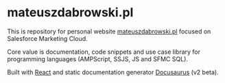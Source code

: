 # mateuszdabrowski.pl

This is repository for personal website [mateuszdabrowski.pl](https://mateuszdabrowski.pl) focused on Salesforce Marketing Cloud.

Core value is documentation, code snippets and use case library for programming languages (AMPScript, SSJS, JS and SFMC SQL).

Built with [React](https://reactjs.org) and static documentation generator [Docusaurus](https://v2.docusaurus.io) (v2 beta).

